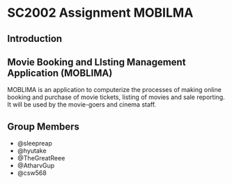 # SC2002 Assignment MOBILMA

## Introduction 
## Movie Booking and LIsting Management Application (MOBLIMA)
MOBLIMA is an application to computerize the processes of making online booking and purchase of movie tickets, listing of movies and sale reporting. It will be used by the movie-goers and cinema staff.

## Group Members
* @sleepreap
* @hyutake
* @TheGreatReee
* @AtharvGup
* @csw568
